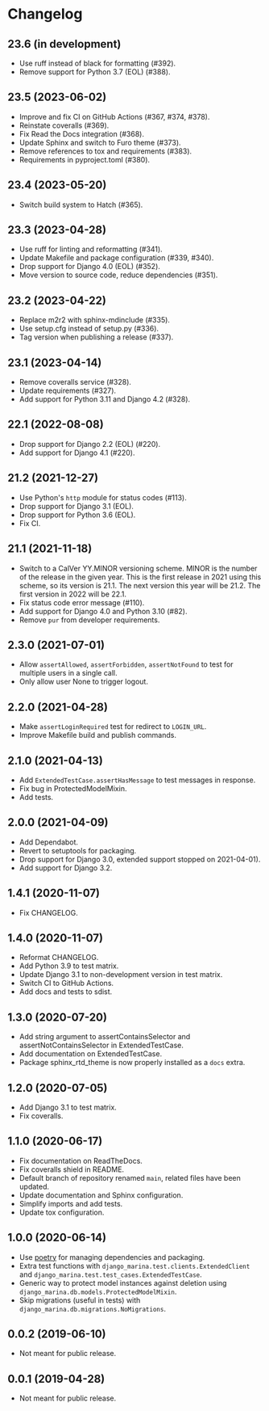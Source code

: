 # Changelog

## 23.6 (in development)

- Use ruff instead of black for formatting (#392).
- Remove support for Python 3.7 (EOL) (#388).

## 23.5 (2023-06-02)

- Improve and fix CI on GitHub Actions (#367, #374, #378).
- Reinstate coveralls (#369).
- Fix Read the Docs integration (#368).
- Update Sphinx and switch to Furo theme (#373).
- Remove references to tox and requirements (#383).
- Requirements in pyproject.toml (#380).

## 23.4 (2023-05-20)

- Switch build system to Hatch (#365).

## 23.3 (2023-04-28)

- Use ruff for linting and reformatting (#341).
- Update Makefile and package configuration (#339, #340).
- Drop support for Django 4.0 (EOL) (#352).
- Move version to source code, reduce dependencies (#351).

## 23.2 (2023-04-22)

- Replace m2r2 with sphinx-mdinclude (#335).
- Use setup.cfg instead of setup.py (#336).
- Tag version when publishing a release (#337).

## 23.1 (2023-04-14)

- Remove coveralls service (#328).
- Update requirements (#327).
- Add support for Python 3.11 and Django 4.2 (#328).

## 22.1 (2022-08-08)

- Drop support for Django 2.2 (EOL) (#220).
- Add support for Django 4.1 (#220).

## 21.2 (2021-12-27)

- Use Python's `http` module for status codes (#113).
- Drop support for Django 3.1 (EOL).
- Drop support for Python 3.6 (EOL).
- Fix CI.

## 21.1 (2021-11-18)

- Switch to a CalVer YY.MINOR versioning scheme. MINOR is the number of the release in the given year. This is the first release in 2021 using this scheme, so its version is 21.1. The next version this year will be 21.2. The first version in 2022 will be 22.1.
- Fix status code error message (#110).
- Add support for Django 4.0 and Python 3.10 (#82).
- Remove `pur` from developer requirements.

## 2.3.0 (2021-07-01)

- Allow `assertAllowed`, `assertForbidden`, `assertNotFound` to test for multiple users in a single call.
- Only allow user None to trigger logout.

## 2.2.0 (2021-04-28)

- Make `assertLoginRequired` test for redirect to `LOGIN_URL`.
- Improve Makefile build and publish commands.

## 2.1.0 (2021-04-13)

- Add `ExtendedTestCase.assertHasMessage` to test messages in response.
- Fix bug in ProtectedModelMixin.
- Add tests.

## 2.0.0 (2021-04-09)

- Add Dependabot.
- Revert to setuptools for packaging.
- Drop support for Django 3.0, extended support stopped on 2021-04-01).
- Add support for Django 3.2.

## 1.4.1 (2020-11-07)

- Fix CHANGELOG.

## 1.4.0 (2020-11-07)

- Reformat CHANGELOG.
- Add Python 3.9 to test matrix.
- Update Django 3.1 to non-development version in test matrix.
- Switch CI to GitHub Actions.
- Add docs and tests to sdist.

## 1.3.0 (2020-07-20)

- Add string argument to assertContainsSelector and assertNotContainsSelector in ExtendedTestCase.
- Add documentation on ExtendedTestCase.
- Package sphinx_rtd_theme is now properly installed as a `docs` extra.

## 1.2.0 (2020-07-05)

- Add Django 3.1 to test matrix.
- Fix coveralls.

## 1.1.0 (2020-06-17)

- Fix documentation on ReadTheDocs.
- Fix coveralls shield in README.
- Default branch of repository renamed `main`, related files have been updated.
- Update documentation and Sphinx configuration.
- Simplify imports and add tests.
- Update tox configuration.

## 1.0.0 (2020-06-14)

- Use [poetry](https://python-poetry.org) for managing dependencies and packaging.
- Extra test functions with `django_marina.test.clients.ExtendedClient` and `django_marina.test.test_cases.ExtendedTestCase`.
- Generic way to protect model instances against deletion using `django_marina.db.models.ProtectedModelMixin`.
- Skip migrations (useful in tests) with `django_marina.db.migrations.NoMigrations`.

## 0.0.2 (2019-06-10)

- Not meant for public release.

## 0.0.1 (2019-04-28)

- Not meant for public release.
